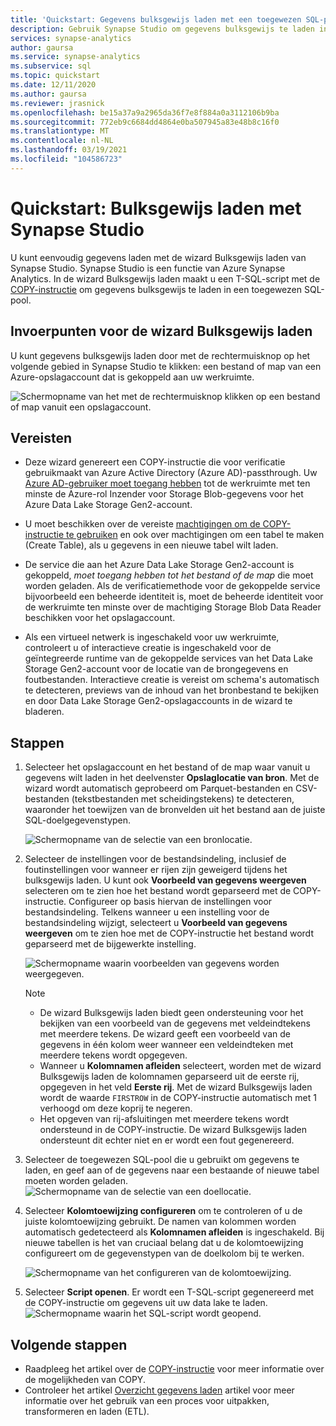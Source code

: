 ```yaml
---
title: 'Quickstart: Gegevens bulksgewijs laden met een toegewezen SQL-pool'
description: Gebruik Synapse Studio om gegevens bulksgewijs te laden in een toegewezen SQL-pool in Azure Synapse Analytics.
services: synapse-analytics
author: gaursa
ms.service: synapse-analytics
ms.subservice: sql
ms.topic: quickstart
ms.date: 12/11/2020
ms.author: gaursa
ms.reviewer: jrasnick
ms.openlocfilehash: be15a37a9a2965da36f7e8f884a0a3112106b9ba
ms.sourcegitcommit: 772eb9c6684dd4864e0ba507945a83e48b8c16f0
ms.translationtype: MT
ms.contentlocale: nl-NL
ms.lasthandoff: 03/19/2021
ms.locfileid: "104586723"
---
```

# <a name="quickstart-bulk-loading-with-synapse-studio"></a>Quickstart: Bulksgewijs laden met Synapse Studio

U kunt eenvoudig gegevens laden met de wizard Bulksgewijs laden van Synapse Studio. Synapse Studio is een functie van Azure Synapse Analytics. In de wizard Bulksgewijs laden maakt u een T-SQL-script met de [COPY-instructie](/sql/t-sql/statements/copy-into-transact-sql?view=azure-sqldw-latest&preserve-view=true) om gegevens bulksgewijs te laden in een toegewezen SQL-pool. 

## <a name="entry-points-to-the-bulk-load-wizard"></a>Invoerpunten voor de wizard Bulksgewijs laden

U kunt gegevens bulksgewijs laden door met de rechtermuisknop op het volgende gebied in Synapse Studio te klikken: een bestand of map van een Azure-opslagaccount dat is gekoppeld aan uw werkruimte.

![Schermopname van het met de rechtermuisknop klikken op een bestand of map vanuit een opslagaccount.](./sql/media/bulk-load/bulk-load-entry-point-0.png)

## <a name="prerequisites"></a>Vereisten

- Deze wizard genereert een COPY-instructie die voor verificatie gebruikmaakt van Azure Active Directory (Azure AD)-passthrough. Uw [Azure AD-gebruiker moet toegang hebben](./sql-data-warehouse/quickstart-bulk-load-copy-tsql-examples.md#d-azure-active-directory-authentication) tot de werkruimte met ten minste de Azure-rol Inzender voor Storage Blob-gegevens voor het Azure Data Lake Storage Gen2-account. 

- U moet beschikken over de vereiste [machtigingen om de COPY-instructie te gebruiken](/sql/t-sql/statements/copy-into-transact-sql?view=azure-sqldw-latest&preserve-view=true#permissions) en ook over machtigingen om een tabel te maken (Create Table), als u gegevens in een nieuwe tabel wilt laden.

- De service die aan het Azure Data Lake Storage Gen2-account is gekoppeld, *moet toegang hebben tot het bestand of de map* die moet worden geladen. Als de verificatiemethode voor de gekoppelde service bijvoorbeeld een beheerde identiteit is, moet de beheerde identiteit voor de werkruimte ten minste over de machtiging Storage Blob Data Reader beschikken voor het opslagaccount.

- Als een virtueel netwerk is ingeschakeld voor uw werkruimte, controleert u of interactieve creatie is ingeschakeld voor de geïntegreerde runtime van de gekoppelde services van het Data Lake Storage Gen2-account voor de locatie van de brongegevens en foutbestanden. Interactieve creatie is vereist om schema's automatisch te detecteren, previews van de inhoud van het bronbestand te bekijken en door Data Lake Storage Gen2-opslagaccounts in de wizard te bladeren.

## <a name="steps"></a>Stappen

1. Selecteer het opslagaccount en het bestand of de map waar vanuit u gegevens wilt laden in het deelvenster **Opslaglocatie van bron**. Met de wizard wordt automatisch geprobeerd om Parquet-bestanden en CSV-bestanden (tekstbestanden met scheidingstekens) te detecteren, waaronder het toewijzen van de bronvelden uit het bestand aan de juiste SQL-doelgegevenstypen. 

   ![Schermopname van de selectie van een bronlocatie.](./sql/media/bulk-load/bulk-load-source-location.png)

2. Selecteer de instellingen voor de bestandsindeling, inclusief de foutinstellingen voor wanneer er rijen zijn geweigerd tijdens het bulksgewijs laden. U kunt ook **Voorbeeld van gegevens weergeven** selecteren om te zien hoe het bestand wordt geparseerd met de COPY-instructie. Configureer op basis hiervan de instellingen voor bestandsindeling. Telkens wanneer u een instelling voor de bestandsindeling wijzigt, selecteert u **Voorbeeld van gegevens weergeven** om te zien hoe met de COPY-instructie het bestand wordt geparseerd met de bijgewerkte instelling.

   ![Schermopname waarin voorbeelden van gegevens worden weergegeven.](./sql/media/bulk-load/bulk-load-file-format-settings-preview-data.png) 

   > [!NOTE]  
   >
   > - De wizard Bulksgewijs laden biedt geen ondersteuning voor het bekijken van een voorbeeld van de gegevens met veldeindtekens met meerdere tekens. De wizard geeft een voorbeeld van de gegevens in één kolom weer wanneer een veldeindteken met meerdere tekens wordt opgegeven. 
   > - Wanneer u **Kolomnamen afleiden** selecteert, worden met de wizard Bulksgewijs laden de kolomnamen geparseerd uit de eerste rij, opgegeven in het veld **Eerste rij**. Met de wizard Bulksgewijs laden wordt de waarde `FIRSTROW` in de COPY-instructie automatisch met 1 verhoogd om deze koprij te negeren. 
   > - Het opgeven van rij-afsluitingen met meerdere tekens wordt ondersteund in de COPY-instructie. De wizard Bulksgewijs laden ondersteunt dit echter niet en er wordt een fout gegenereerd.

3. Selecteer de toegewezen SQL-pool die u gebruikt om gegevens te laden, en geef aan of de gegevens naar een bestaande of nieuwe tabel moeten worden geladen.
   ![Schermopname van de selectie van een doellocatie.](./sql/media/bulk-load/bulk-load-target-location.png)
4. Selecteer **Kolomtoewijzing configureren** om te controleren of u de juiste kolomtoewijzing gebruikt. De namen van kolommen worden automatisch gedetecteerd als **Kolomnamen afleiden** is ingeschakeld. Bij nieuwe tabellen is het van cruciaal belang dat u de kolomtoewijzing configureert om de gegevenstypen van de doelkolom bij te werken.

   ![Schermopname van het configureren van de kolomtoewijzing.](./sql/media/bulk-load/bulk-load-target-location-column-mapping.png)
5. Selecteer **Script openen**. Er wordt een T-SQL-script gegenereerd met de COPY-instructie om gegevens uit uw data lake te laden.
   ![Schermopname waarin het SQL-script wordt geopend.](./sql/media/bulk-load/bulk-load-target-final-script.png)

## <a name="next-steps"></a>Volgende stappen

- Raadpleeg het artikel over de [COPY-instructie](/sql/t-sql/statements/copy-into-transact-sql?view=azure-sqldw-latest&preserve-view=true#syntax) voor meer informatie over de mogelijkheden van COPY.
- Controleer het artikel [Overzicht gegevens laden](./sql-data-warehouse/design-elt-data-loading.md#what-is-elt) artikel voor meer informatie over het gebruik van een proces voor uitpakken, transformeren en laden (ETL).
